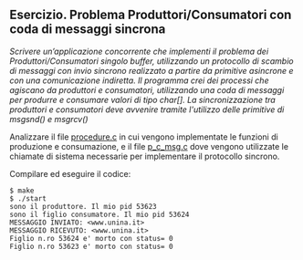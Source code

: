 ## Esercizio. Problema Produttori/Consumatori con coda di messaggi sincrona

*Scrivere un’applicazione concorrente che implementi il problema dei Produttori/Consumatori singolo buffer, utilizzando un protocollo di scambio di messaggi con invio sincrono realizzato a partire da primitive asincrone e con una comunicazione indiretta.
Il programma crei dei processi che agiscano da produttori e consumatori, utilizzando una coda di messaggi per produrre e consumare valori di tipo char[]. La sincronizzazione tra produttori e consumatori deve avvenire tramite l'utilizzo delle primitive di msgsnd() e msgrcv()*

Analizzare il file [procedure.c](procedure.c) in cui vengono implementate le funzioni di produzione e consumazione, e il file [p_c_msg.c](p_c_msg.c) dove vengono utilizzate le chiamate di sistema necessarie per implementare il protocollo sincrono.

Compilare ed eseguire il codice:

```console
$ make
$ ./start
sono il produttore. Il mio pid 53623
sono il figlio consumatore. Il mio pid 53624
MESSAGGIO INVIATO: <www.unina.it>
MESSAGGIO RICEVUTO: <www.unina.it>
Figlio n.ro 53624 e' morto con status= 0
Figlio n.ro 53623 e' morto con status= 0
```




